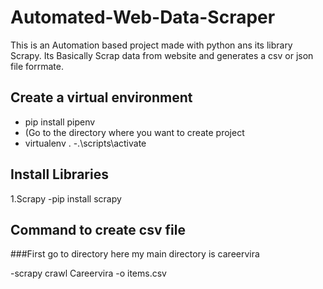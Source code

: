 # Automated-Web-Data-Scraper
This is an Automation based project made with python ans its library Scrapy. Its Basically Scrap data from website and generates a csv or json file forrmate.

## Create a virtual environment
 - pip install pipenv
 - (Go to the directory where you want to create project
 - virtualenv .
 -.\scripts\activate

## Install Libraries
1.Scrapy
 -pip install scrapy
 
## Command to create csv file 
###First go to directory here my main directory is careervira 

-scrapy crawl Careervira -o items.csv 

 
 
 
